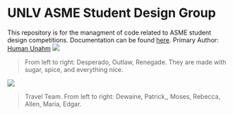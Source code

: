 # UNLV ASME Student Design Group
This repository is for the managment of code related to ASME student design competitions. Documentation can be found <a href="https://humanunahm.github.io/"> here</a>. 
Primary Author: <a href="https://github.com/HumanUnahm">Human Unahm</a>
![](https://a.pololu-files.com/picture/0J8616.1200.jpg?dd3a2eacd92c44f3c66a74d0b19f3130)
>From left to right: Desperado, Outlaw, Renegade. They are made with sugar, spice, and everything nice.

![](https://a.pololu-files.com/picture/0J8613.445.jpg?bdf0ae0523854e0155a2647949a88323)
>Travel Team. From left to right: Dewaine, Patrick,, Moses, Rebecca, Allen, Maria, Edgar.
